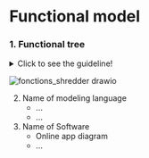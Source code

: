 # **Functional model**



 ### **1. Functional tree**
<details>
  <summary>Click to see the guideline!</summary>
 
- **Definition:** *The functional tree is a top-down decomposition of function into sub-functions that helps to simplify the problem to solve.*

- **Comments:**

  - *A top-down and bottom-up reading of the functional tree provides insight on the “how” and “why”, respectively.*
  - *The decomposition process should be stopped when the technical function is sufficiently detailed to reuse, make, or buy a design solution.*


 ```
1. What minimum documentation should the functional tree provide?
  - A model specifying the kinds of technical functions and their sub-functions in the format of a tree (refer to the functional tree of XYZ Cargo-ADD ONS)

2. How to implement the functional tree?
  - Use functional modeling language for representation, such as  
    - UML (Use Case diagram)
    - SysML (Block Definition, Activity, or Internal Block diagram)
    - SADT/IDEF0 
    - Functional flow block diagram 
  - Use open-source software for modeling the tree representation, such as
    - Papyrus
    - Modelio
    - Capella  
  ```
</details>

![fonctions_shredder drawio](https://user-images.githubusercontent.com/95290174/152968842-cb1d98a4-7c1d-4cad-9cd9-5535bff4fddc.png)

  

  
 2. Name of modeling language
     * ...
     * ...
  3. Name of Software
     * Online app diagram
     * ...
 




